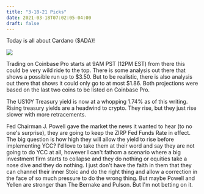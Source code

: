 ```yaml
---
title: "3-18-21 Picks"
date: 2021-03-18T07:02:05-04:00
draft: false
---
```


Today is all about Cardano ($ADA)! 

![](https://www.tradingview.com/x/5HFgvAcy/)

Trading on Coinbase Pro starts at 9AM PST (12PM EST) from there this could be very wild ride to the top. There is some analysis out there that shows a possible run up to $3.50. But to be realistic, there is also analysis out there that shows it could only go to at most $1.86. Both projections were based on the last two coins to be listed on Coinbase Pro. 

The US10Y Treasury yield is now at a whopping 1.74% as of this writing. Rising treasury yields are a headwind to crypto. They rise, but they just rise slower with more retracements. 

Fed Chairman J. Powell gave the market the news it wanted to hear (to no one's surprise), they are going to keep the ZIRP Fed Funds Rate in effect. The big question is how high they will allow the yield to rise before implementing YCC? I'd love to take them at their word and say they are not going to do YCC at all, however I can't fathom a scenario where a big investment firm starts to collapse and they do nothing or equities take a nose dive and they do nothing. I just don't have the faith in them that they can channel their inner Stoic and do the right thing and allow a correction in the face of so much pressure to do the wrong thing. But maybe Powell and Yellen are stronger than The Bernake and Pulson. But I'm not betting on it.  